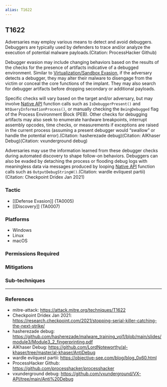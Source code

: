 ```yaml
---
alias: T1622
---
```


## T1622

Adversaries may employ various means to detect and avoid debuggers. Debuggers are typically used by defenders to trace and/or analyze the execution of potential malware payloads.(Citation: ProcessHacker Github)

Debugger evasion may include changing behaviors based on the results of the checks for the presence of artifacts indicative of a debugged environment. Similar to [Virtualization/Sandbox Evasion](https://attack.mitre.org/techniques/T1497), if the adversary detects a debugger, they may alter their malware to disengage from the victim or conceal the core functions of the implant. They may also search for debugger artifacts before dropping secondary or additional payloads.

Specific checks will vary based on the target and/or adversary, but may involve [Native API](https://attack.mitre.org/techniques/T1106) function calls such as <code>IsDebuggerPresent()</code> and <code> NtQueryInformationProcess()</code>, or manually checking the <code>BeingDebugged</code> flag of the Process Environment Block (PEB). Other checks for debugging artifacts may also seek to enumerate hardware breakpoints, interrupt assembly opcodes, time checks, or measurements if exceptions are raised in the current process (assuming a present debugger would “swallow” or handle the potential error).(Citation: hasherezade debug)(Citation: AlKhaser Debug)(Citation: vxunderground debug)

Adversaries may use the information learned from these debugger checks during automated discovery to shape follow-on behaviors. Debuggers can also be evaded by detaching the process or flooding debug logs with meaningless data via messages produced by looping [Native API](https://attack.mitre.org/techniques/T1106) function calls such as <code>OutputDebugStringW()</code>.(Citation: wardle evilquest partii)(Citation: Checkpoint Dridex Jan 2021)


### Tactic
- [[Defense Evasion]] (TA0005)
- [[Discovery]] (TA0007)

### Platforms
- Windows
- Linux
- macOS

### Permissions Required

### Mitigations

### Sub-techniques


---
### References

- mitre-attack: https://attack.mitre.org/techniques/T1622
- Checkpoint Dridex Jan 2021: https://research.checkpoint.com/2021/stopping-serial-killer-catching-the-next-strike/
- hasherezade debug: https://github.com/hasherezade/malware_training_vol1/blob/main/slides/module3/Module3_2_fingerprinting.pdf
- AlKhaser Debug: https://github.com/LordNoteworthy/al-khaser/tree/master/al-khaser/AntiDebug
- wardle evilquest partii: https://objective-see.com/blog/blog_0x60.html
- ProcessHacker Github: https://github.com/processhacker/processhacker
- vxunderground debug: https://github.com/vxunderground/VX-API/tree/main/Anti%20Debug
